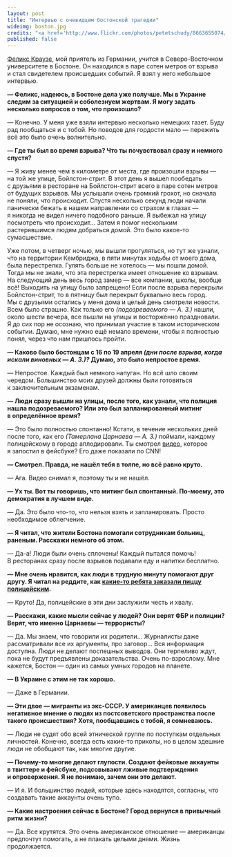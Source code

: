 ```yaml
---
layout: post
title: "Интервью с очевидцем бостонской трагедии"
wideimg: boston.jpg
credits: "<a href='http://www.flickr.com/photos/petetschudy/8663655074/'>2013 Boston Marathon</a> © Pete Tschudy"
published: false
---
```


<p class="headline"><a href="https://www.facebook.com/felix.krause.10">Феликс Краузе</a>, мой приятель из Германии, учится в Северо-Восточном университете в Бостоне. Он находился в паре сотен метров от взрыва и стал свидетелем происшедших событий. Я взял у него небольшое интервью.</p>

**— Феликс, надеюсь, в Бостоне дела уже получше. Мы в Украине следим за ситуацией и соболезнуем жертвам. Я могу задать несколько вопросов о том, что произошло?**

— Конечно. У меня уже взяли интервью несколько немецких газет. Буду рад пообщаться и с тобой. Но поводов для гордости мало — пережить всё это было очень волнительно.

<!-- more -->

**— Где ты был во время взрыва? Что ты почувствовал сразу и немного спустя?**

— Я живу менее чем в километре от места, где произошли взрывы — на той же улице, Бойлстон-стрит. В этот день я вышел пообедать с друзьями в ресторане на Бойлстон-стрит всего в паре сотен метров от будущих взрывов. Мы услышали очень громкий грохот, но сначала не поняли, что происходит. Спустя несколько секунд люди начали панически бежать в нашем направлении со страхом в глазах — я никогда не видел ничего подобного раньше. Я выбежал на улицу посмотреть что происходит... Затем я помог нескольким растерявшимся людям добраться домой. Это было какое-то сумасшествие. 

Уже потом, в четверг ночью, мы вышли прогуляться, но тут же узнали, что на территории Кембриджа, в пяти минутах ходьбы от моего дома, была перестрелка. Гулять больше не хотелось — мы пошли домой. Тогда мы не знали, что эта перестрелка имеет отношение ко взрывам. На следующий день весь город замер — все компании, школы, вообще всё! Выходить на улицу было запрещено! Если после взрыва перекрыли Бойлстон-стрит, то в пятницу был перекрыт буквально весь город. Мы с друзьями остались у меня дома и целый день смотрели новости. Всем было страшно.
Как только его *(подозреваемого — А. З.)* нашли, около шести вечера, все вышли на улицы и восторженно праздновали. Я до сих пор не осознаю, что принимал участие в таком историческом событии. Думаю, мне нужно ещё немало времени, чтобы я полностью понял, через что нам пришлось пройти.

**— Каково было бостонцам с 16 по 19 апреля *(дни после взрыва, когда искали виновных — А. З.)?* Думаю, это было непростое время.**

— Непростое. Каждый был немного напуган. Но всё шло своим чередом. Большинство моих друзей должны были готовиться к заключительным экзаменам.

**— Люди сразу вышли на улицы, после того, как узнали, что полиция нашла подозреваемого? Или это был запланированный митинг в определённое время?**

— Это было полностью спонтанно! Кстати, в течение нескольких дней после того, как его *(Тамерлана Царнаева — А. З.)* поймали, каждому полицейскому в городе аплодировали. Ты смотрел [видео](https://www.facebook.com/photo.php?v=10151572362434893&set=vb.531724892&type=2&theater), которое я запостил в фейсбуке? Его даже показали по CNN!

**— Смотрел. Правда, не нашёл тебя в толпе, но всё равно круто.**

— Ага. Видео снимал я, поэтому ты и не нашёл.

**— Ух ты. Вот ты говоришь, что митинг был спонтанный. По-моему, это демократия в лучшем виде.**

— Да. Это было что-то, что нельзя взять и запланировать. Просто необходимое облегчение.

**— Я читал, что жители Бостона помогали сотрудникам больниц, раненым. Расскажи немного об этом.**

— Да-а! Люди были очень сплочены! Каждый пытался помочь! В ресторанах сразу после взрывов подавали еду и напитки бесплатно.

**— Мне очень нравится, как люди в трудную минуту помогают друг другу. Я читал на реддите, как [какие-то ребята заказали пиццу полицейским](http://www.reddit.com/r/boston/comments/1cqw28/thank_you_for_the_pizzas_reddit_from_bpd/).**

— Круто! Да, полицейские в эти дни заслужили честь и хвалу.

**— Расскажи, какие мысли сейчас у людей? Они верят ФБР и полиции? Верят, что именно Царнаевы — террористы?**

— Да. Мы знаем, что говорили их родители... Журналисты даже рассматривали все их аргументы, про заговор... Вся информация доступна. Люди не делают поспешных выводов. Они терпеливо ждут, пока не будут предъявлены доказательства. Очень по-взрослому. Мне кажется, Бостон — один из самых умных городов на планете.

**— В Украине с этим не так хорошо.**

— Даже в Германии.

**— Эти двое — мигранты из экс-СССР. У американцев появилось негативное мнение о людях из постсоветского пространства после такого происшествия? Хотя, пообщавшись с тобой, я сомневаюсь.**

— Люди не судят обо всей этнической группе по поступкам отдельных личностей. Конечно, всегда есть какие-то приколы, но в целом здешние люди не обобщают так, как многие другие.

**— Почему-то многие делают глупости. Создают фейковые аккаунты в твиттере и фейсбуке, подсовывают лживые подтверждения и опровержения. Я не понимаю, зачем они это делают.**

— И я. И большинство людей, которые здесь находятся, согласны, что создавать такие аккаунты очень тупо.

**— Какие настроения сейчас в Бостоне? Город вернулся в привычный ритм жизни?**

— Да. Все крутятся. Это очень американское отношение — американцы предпочтут помогать, а не плакать целыми днями. Жизнь продолжается.